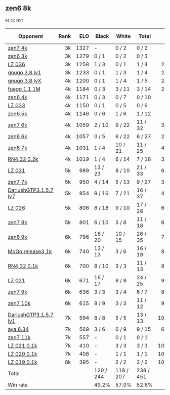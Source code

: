 ## zen6 8k ##

ELO: 921

Opponent | Rank | ELO | Black | White | Total | Win rate
---------|-----:|----:|-------|-------|-------|-------:
[zen7 4k](zen7%204k.md) | 3k | 1327 | - | 0 / 2 | 0 / 2 | 0.0%
[zen6 3k](zen6%203k.md) | 3k | 1279 | 0 / 1 | 0 / 2 | 0 / 3 | 0.0%
[LZ 036](LZ%20036.md) | 3k | 1258 | 1 / 3 | 0 / 1 | 1 / 4 | 25.0%
[gnugo 3.8 lv1](gnugo%203.8%20lv1.md) | 3k | 1233 | 0 / 1 | 1 / 3 | 1 / 4 | 25.0%
[gnugo 3.8 lvX](gnugo%203.8%20lvX.md) | 4k | 1200 | 0 / 1 | 1 / 4 | 1 / 5 | 20.0%
[fuego 1.1 1M](fuego%201.1%201M.md) | 4k | 1184 | 0 / 3 | 3 / 11 | 3 / 14 | 21.4%
[zen6 4k](zen6%204k.md) | 4k | 1171 | 0 / 3 | 0 / 7 | 0 / 10 | 0.0%
[LZ 033](LZ%20033.md) | 4k | 1150 | 0 / 1 | 0 / 5 | 0 / 6 | 0.0%
[zen6 5k](zen6%205k.md) | 4k | 1146 | 0 / 6 | 1 / 6 | 1 / 12 | 8.3%
[zen7 6k](zen7%206k.md) | 4k | 1059 | 2 / 10 | 9 / 22 | 11 / 32 | 34.4%
[zen6 6k](zen6%206k.md) | 4k | 1057 | 0 / 5 | 6 / 22 | 6 / 27 | 22.2%
[zen6 7k](zen6%207k.md) | 4k | 1031 | 1 / 4 | 10 / 21 | 11 / 25 | 44.0%
[RN4.32 0.2k](RN4.32%200.2k.md) | 4k | 1019 | 1 / 4 | 6 / 14 | 7 / 18 | 38.9%
[LZ 031](LZ%20031.md) | 5k | 989 | 13 / 23 | 8 / 10 | 21 / 33 | 63.6%
[zen7 7k](zen7%207k.md) | 5k | 950 | 4 / 14 | 5 / 13 | 9 / 27 | 33.3%
[DariushGTP3.1.5.7 lv7](DariushGTP3.1.5.7%20lv7.md) | 5k | 854 | 9 / 16 | 7 / 21 | 16 / 37 | 43.2%
[LZ 026](LZ%20026.md) | 5k | 806 | 8 / 18 | 9 / 10 | 17 / 28 | 60.7%
[zen7 8k](zen7%208k.md) | 5k | 801 | 6 / 10 | 5 / 8 | 11 / 18 | 61.1%
[zen6 9k](zen6%209k.md) | 6k | 796 | 16 / 20 | 10 / 15 | 26 / 35 | 74.3%
[MoGo release3 1k](MoGo%20release3%201k.md) | 6k | 740 | 13 / 13 | 3 / 6 | 16 / 19 | 84.2%
[RN4.32 0.1k](RN4.32%200.1k.md) | 6k | 700 | 8 / 10 | 3 / 3 | 11 / 13 | 84.6%
[LZ 021](LZ%20021.md) | 6k | 671 | 16 / 17 | 8 / 8 | 24 / 25 | 96.0%
[zen7 9k](zen7%209k.md) | 6k | 636 | 3 / 3 | 3 / 4 | 6 / 7 | 85.7%
[zen7 10k](zen7%2010k.md) | 6k | 615 | 8 / 9 | 3 / 3 | 11 / 12 | 91.7%
[DariushGTP3.1.5.7 lv1](DariushGTP3.1.5.7%20lv1.md) | 7k | 594 | 8 / 8 | 5 / 5 | 13 / 13 | 100.0%
[aya 6.34](aya%206.34.md) | 7k | 569 | 3 / 6 | 6 / 9 | 9 / 15 | 60.0%
[zen7 11k](zen7%2011k.md) | 7k | 557 | - | 0 / 1 | 0 / 1 | 0.0%
[LZ 021 0.1k](LZ%20021%200.1k.md) | 7k | 410 | - | 3 / 3 | 3 / 3 | 100.0%
[LZ 020 0.1k](LZ%20020%200.1k.md) | 7k | 408 | - | 1 / 1 | 1 / 1 | 100.0%
[LZ 019 0.1k](LZ%20019%200.1k.md) | 8k | 395 | - | 2 / 2 | 2 / 2 | 100.0%
Total | | | 120 / 244 | 118 / 207 | 238 / 451 | 
Win rate| | | 49.2% | 57.0% | 52.8% | 
